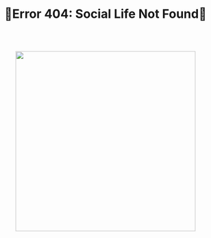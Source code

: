 <h1 align="center">🎀Error 404: Social Life Not Found🎀</h1>  

<br>
<br>
<br>

<div align = "center">
    <img style = "width: 30em;" src ="https://preview.redd.it/98fn40zx2s681.png?width=740&format=png&auto=webp&s=2b21a95358e04234503577d038f0cfb30dfca144">
</div>

